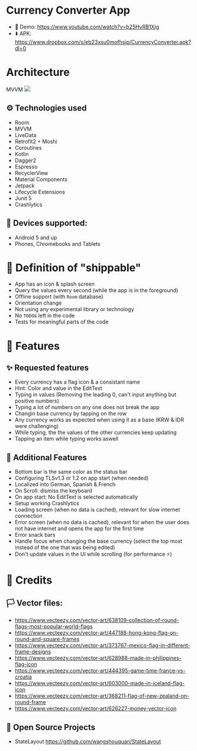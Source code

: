 # Currency Converter App
- 📼 Demo: https://www.youtube.com/watch?v=b25HvRB1Xig
- ⬇️ APK: https://www.dropbox.com/s/eb23xsu0mofhsjp/CurrencyConverter.apk?dl=0

# Architecture
MVVM
![](https://user-images.githubusercontent.com/1812129/68319008-e9d39d00-00bd-11ea-9245-ebedd2a2c067.png)

## ⚙️ Technologies used
- Room
- MVVM
- LiveData
- Retrofit2 + Moshi
- Coroutines
- Kotlin
- Dagger2
- Espresso
- RecyclerView
- Material Components
- Jetpack
- Lifecycle Extensions
- Junit 5
- Crashlytics

## 📱 Devices supported:
- Android 5 and up
- Phones, Chromebooks and Tablets

# 🚀 Definition of "shippable"
- App has an icon & splash screen
- Query the values every second (while the app is in the foreground)
- Offline support (with `Room` database)
- Orientation change
- Not using any experimental library or technology
- No `TODO`s left in the code
- Tests for meaningful parts of the code

# 🎇 Features
## ✨ Requested features
- Every currency has a flag icon & a consistant name
- Hint: Color and value in the EditText
- Typing in values (Removing the leading 0, can't input anything but positive numbers)
- Typing a lot of numbers on any one does not break the app
- Changin base currency by tapping on the row
- Any currency works as expected when using it as a base (KRW & IDR were challenging)
- While typing, the the values of the other currencies keep updating
- Tapping an item while typing works aswell

## 💖 Additional Features
- Bottom bar is the same color as the status bar
- Configuring TLSv1.3 or 1.2 on app start (when needed)
- Localized into German, Spanish & French
- On Scroll: dismiss the keyboard
- On app start: No EditText is selected automatically
- Setup working Crashlytics
- Loading screen (when no data is cached), relevant for slow internet connection
- Error screen (when no data is cached), relevant for when the user does not have internet and opens the app for the first time
- Error snack bars
- Handle focus when changing the base currency (select the top most instead of the one that was being edited)
- Don't update values in the UI while scrolling (for performance ⚡️)

# 🙏 Credits 

## 🏳 Vector files:
- https://www.vecteezy.com/vector-art/638109-collection-of-round-flags-most-popular-world-flags
- https://www.vecteezy.com/vector-art/447188-hong-kong-flag-on-round-and-square-frames
- https://www.vecteezy.com/vector-art/373767-mexico-flag-in-different-frame-designs
- https://www.vecteezy.com/vector-art/628988-made-in-philippines-flag-icon
- https://www.vecteezy.com/vector-art/444395-game-time-france-vs-croatia
- https://www.vecteezy.com/vector-art/603000-made-in-iceland-flag-icon
- https://www.vecteezy.com/vector-art/368211-flag-of-new-zealand-on-round-frame
- https://www.vecteezy.com/vector-art/626227-money-vector-icon

## 🤲 Open Source Projects
- StateLayout https://github.com/wangshouquan/StateLayout
